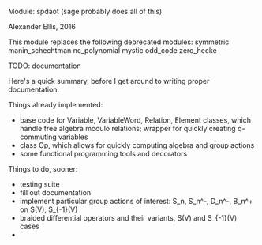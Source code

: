 Module: spdaot
(sage probably does all of this)

Alexander Ellis, 2016

This module replaces the following deprecated modules:
symmetric
manin_schechtman
nc_polynomial
mystic
odd_code
zero_hecke

TODO: documentation

Here's a quick summary, before I get around to writing proper documentation.

Things already implemented:
* base code for Variable, VariableWord, Relation, Element classes, which 
    handle free algebra modulo relations; wrapper for quickly creating
    q-commuting variables
* class Op, which allows for quickly computing  algebra and group actions
* some functional programming tools and decorators

Things to do, sooner:
* testing suite
* fill out documentation
* implement particular group actions of interest: S_n, S_n^-, D_n^-, B_n^+ 
    on S(V), S_{-1}(V)
* braided differential operators and their variants, S(V) and S_{-1}(V) cases
* 